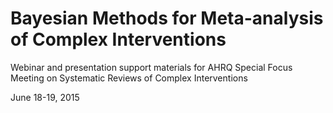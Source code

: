 # Bayesian Methods for Meta-analysis of Complex Interventions

Webinar and presentation support materials for AHRQ Special Focus Meeting on Systematic Reviews of Complex Interventions

June 18-19, 2015